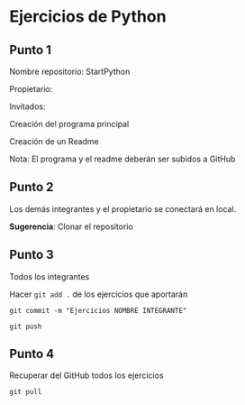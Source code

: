 # Ejercicios de Python 

## Punto 1

Nombre repositorio: StartPython

Propietario: <Un integrante del equipo de trabajo>

Invitados: <Resto de integrantes del equipo>

Creación del programa principal

Creación de un Readme

Nota: El programa y el readme deberán ser subidos a GitHub

## Punto 2

Los demás integrantes y el propietario se conectará en local.

**Sugerencia**: Clonar el repositorio

## Punto 3

Todos los integrantes

Hacer `git add .` de los ejercicios que aportarán

`git commit -m "Ejercicios NOMBRE INTEGRANTE"`

`git push`

 

## Punto 4

Recuperar del GitHub todos los ejercicios

`git pull`
